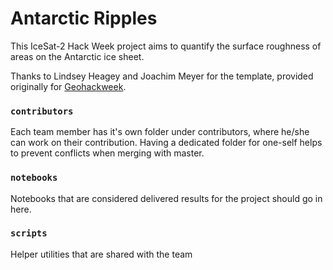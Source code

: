 # Antarctic Ripples

This IceSat-2 Hack Week project aims to quantify the surface roughness of areas on the Antarctic ice sheet.

Thanks to Lindsey Heagey and Joachim Meyer for the template, provided originally for [Geohackweek](https://github.com/geohackweek/sample_project_repository).



### `contributors`
Each team member has it's own folder under contributors, where he/she can
work on their contribution. Having a dedicated folder for one-self helps to 
prevent conflicts when merging with master.

### `notebooks`
Notebooks that are considered delivered results for the project should go in
here.

### `scripts`
Helper utilities that are shared with the team

